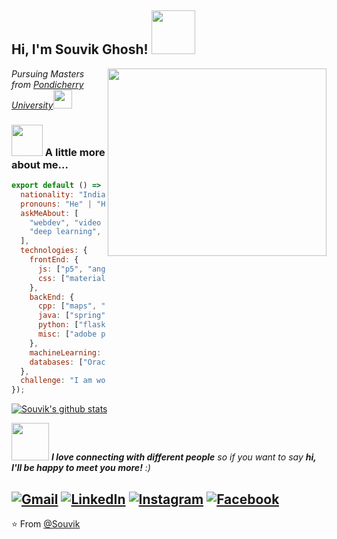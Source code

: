 <h2> Hi, I'm Souvik Ghosh! <img src="https://media.giphy.com/media/IfsByYYHyNlnINT46g/giphy.gif" width="70"></h2>
<img align='right' src="https://user-images.githubusercontent.com/35571958/87239980-b3130b00-c432-11ea-9571-24c85defd75a.png" width="350" height = "300">
<p><em>Pursuing Masters from <a href="http://www.pondiuni.edu.in/">Pondicherry University</a><img src="https://media.giphy.com/media/fYSnHlufseco8Fh93Z/giphy.gif" width="30">
</em></p>

### <img src="https://media.giphy.com/media/VgCDAzcKvsR6OM0uWg/giphy.gif" width="50"> A little more about me...  

```js
export default () => ({
  nationality: "Indian",
  pronouns: "He" | "Him",
  askMeAbout: [
    "webdev", "video editing", "music", "movies"
    "deep learning", "cricket", "chess"
  ],
  technologies: {
    frontEnd: {
      js: ["p5", "angular"],
      css: ["materialize", "bootstrap"]
    },
    backEnd: {
      cpp: ["maps", "PBDS"]
      java: ["spring", "JSP", "swing", "Servlet"],
      python: ["flask", "OpenCV"],
      misc: ["adobe premiere pro", "selinux"]
    },
    machineLearning: ["tensorflow", "keras"],
    databases: ["Oracle", "MySQL", "Cassandra"]
  },
  challenge: "I am working hard to master Competitive Programming" 
});
```

[![Souvik's github stats](https://github-readme-stats.vercel.app/api?username=fear-the-lord&hide=["prs"])](https://github.com/fear-the-lord/github-readme-stats)

<img src="https://media.giphy.com/media/LnQjpWaON8nhr21vNW/giphy.gif" width="60"> <em><b>I love connecting with different people</b> so if you want to say <b>hi, I'll be happy to meet you more!</b> :)</em>

<div style = "margin-right: 70px">

<a href="mailto:souvikghosh199831@gmail.com" target="_blank"><img src="https://img.shields.io/badge/-Gmail-c14438?style=flat-square&logo=Gmail&logoColor=white&link=mailto:souvikghosh199831@gmail.com" alt="Gmail"></a>
<a href="https://www.linkedin.com/in/souvik-ghosh-15a831156/?originalSubdomain=in" target="_blank"><img src="https://img.shields.io/badge/LinkedIn-%230077B5.svg?&style=flat-square&logo=linkedin&logoColor=white" alt="LinkedIn"></a>
<a href="https://www.instagram.com/fear.the.lord/?hl=en" target="_blank"><img src="https://img.shields.io/badge/Instagram-%23E4405F.svg?&style=flat-square&logo=instagram&logoColor=white" alt="Instagram"></a>
<a href="https://www.facebook.com/profile.php?id=100004736209454" target="_blank"><img src="https://img.shields.io/badge/Facebook-%231877F2.svg?&style=flat-square&logo=facebook&logoColor=white" alt="Facebook"></a></div>
---

⭐️ From [@Souvik](https://github.com/fear-the-lord)

